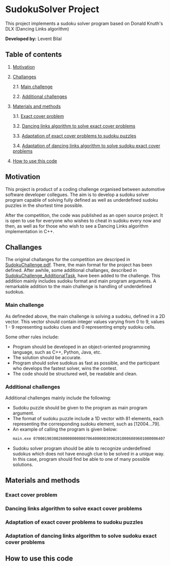 # SudokuSolver Project
This project implements a sudoku solver program based on Donald Knuth's DLX (Dancing Links algorithm)

**Developed by:** Levent Bilal

## Table of contents
1. [Motivation](#motivation)
2. [Challanges](#challanges)

    2.1. [Main challenge](#main-challenge)

    2.2. [Additional challenges](#additional-challenges)


3. [Materials and methods](#materials-and-methods)
    
    3.1. [Exact cover problem](#exact-cover-problem)
    
    3.2. [Dancing links algorithm to solve exact cover problems](#dancing-links-algorithm-to-solve-exact-cover-problems)

    3.3. [Adaptation of exact cover problems to sudoku puzzles](#adaptation-of-exact-cover-problems-to-sudoku-puzzles)

    3.4. [Adaptation of dancing links algorithm to solve sudoku exact cover problems](#adaptation-of-dancing-links-algorithm-to-solve-sudoku-exact-cover-problems)

4. [How to use this code](#how-to-use-this-code)

## Motivation

This project is product of a coding challenge organised between automotive software developer collegues. 
The aim is to develop a sudoku solver program capable of solving fully defined as well as underdefined 
sudoku puzzles in the shortest time possible.

After the competition, the code was published as an open source project. It is open to use for everyone who 
wishes to cheat in sudoku every now and then, as well as for those who wish to see a Dancing Links algorithm 
implementation in C++.

## Challanges

The original challanges for the competition are descriped in [SudokuChallenge.pdf](SodokuChallenge.pdf). There, the main format
for the project has been defined. After awhile, some additional challanges, described in [SudokuChallenge_AdditionalTask](SudokuChallange_AdditionalTask.txt), 
have been added to the challenge. This addition mainly includes sudoku format and main program arguments. A remarkable addition to the main challenge is handling of underdefined sudokus.

### Main challenge

As defineded above, the main challenge is solving a sudoku, defined in a 2D vector. This vector should contain integer values varying from 0 to 9, values 1 - 9 representing sudoku clues and 0 representing empty sudoku cells.

Some other rules include:

- Program should be developed in an object-oriented programming language, such as C++, Python, Java, etc.
- The solution should be accurate.
- Program should solve sudokus as fast as possible, and the participant who develops the fastest solver, wins the contest.
- The code should be structured well, be readable and clean.

### Additional challenges

Additional challenges mainly include the following:

- Sudoku puzzle should be given to the program as main program argument.
- The format of sudoku puzzle include a 1D vector with 81 elements, each representing the corresponding sudoku element, such as [12004...79].
- An example of calling the program is given below:
    ``` bash
    main.exe 070001903002600000000807064000003090201000608960100000640710385008340000723590016
    ```
- Sudoku solver program should be able to recognize underdefined sudokus which does not have enough clue to be solved in a unique way. In this case, program should find be able to one of many possible solutions.

## Materials and methods

### Exact cover problem

### Dancing links algorithm to solve exact cover problems

### Adaptation of exact cover problems to sudoku puzzles

### Adaptation of dancing links algorithm to solve sudoku exact cover problems

## How to use this code